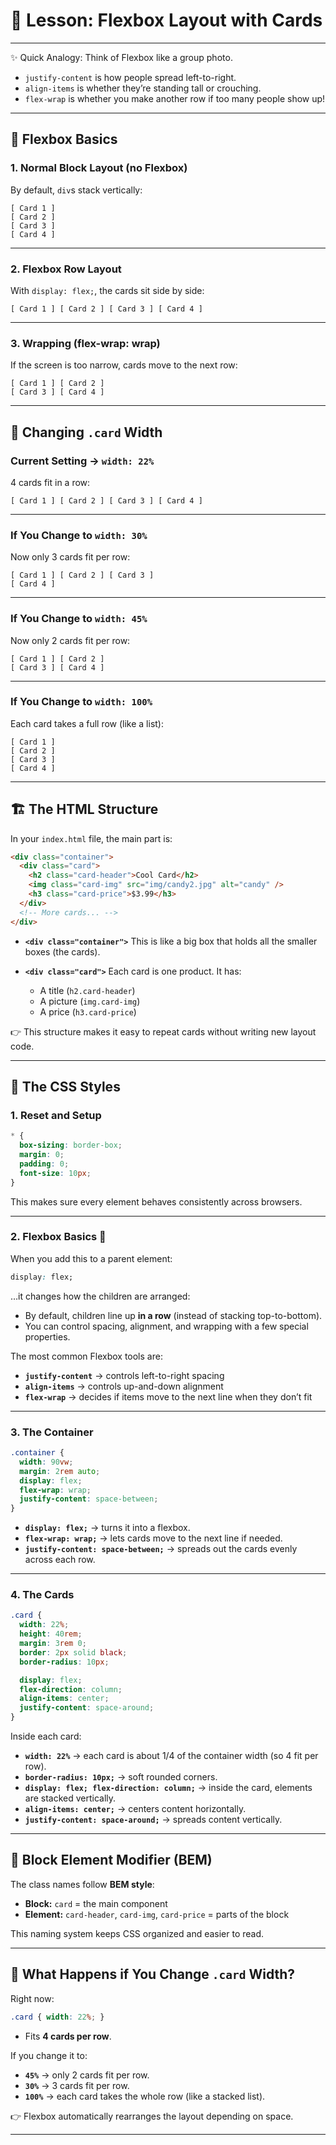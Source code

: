 # 🎨 Lesson: Flexbox Layout with Cards

---
✨ Quick Analogy:
Think of Flexbox like a group photo.

* `justify-content` is how people spread left-to-right.
* `align-items` is whether they’re standing tall or crouching.
* `flex-wrap` is whether you make another row if too many people show up!



---

## 🧩 Flexbox Basics 
### 1. Normal Block Layout (no Flexbox)

By default, `div`s stack vertically:

```
[ Card 1 ]
[ Card 2 ]
[ Card 3 ]
[ Card 4 ]
```

---

### 2. Flexbox Row Layout

With `display: flex;`, the cards sit side by side:

```
[ Card 1 ] [ Card 2 ] [ Card 3 ] [ Card 4 ]
```

---

### 3. Wrapping (flex-wrap: wrap)

If the screen is too narrow, cards move to the next row:

```
[ Card 1 ] [ Card 2 ]
[ Card 3 ] [ Card 4 ]
```

---

## 🔄 Changing `.card` Width

### Current Setting → `width: 22%`

4 cards fit in a row:

```
[ Card 1 ] [ Card 2 ] [ Card 3 ] [ Card 4 ]
```

---

### If You Change to `width: 30%`

Now only 3 cards fit per row:

```
[ Card 1 ] [ Card 2 ] [ Card 3 ]
[ Card 4 ]
```

---

### If You Change to `width: 45%`

Now only 2 cards fit per row:

```
[ Card 1 ] [ Card 2 ]
[ Card 3 ] [ Card 4 ]
```

---

### If You Change to `width: 100%`

Each card takes a full row (like a list):

```
[ Card 1 ]
[ Card 2 ]
[ Card 3 ]
[ Card 4 ]
```

---





## 🏗️ The HTML Structure

In your `index.html` file, the main part is:

```html
<div class="container">
  <div class="card">
    <h2 class="card-header">Cool Card</h2>
    <img class="card-img" src="img/candy2.jpg" alt="candy" />
    <h3 class="card-price">$3.99</h3>
  </div>
  <!-- More cards... -->
</div>
```

* **`<div class="container">`**
  This is like a big box that holds all the smaller boxes (the cards).

* **`<div class="card">`**
  Each card is one product. It has:

  * A title (`h2.card-header`)
  * A picture (`img.card-img`)
  * A price (`h3.card-price`)

👉 This structure makes it easy to repeat cards without writing new layout code.

---

## 🎨 The CSS Styles

### 1. Reset and Setup

```css
* {
  box-sizing: border-box;
  margin: 0;
  padding: 0;
  font-size: 10px;
}
```

This makes sure every element behaves consistently across browsers.

---

### 2. Flexbox Basics 🧩

When you add this to a parent element:

```css
display: flex;
```

…it changes how the children are arranged:

* By default, children line up **in a row** (instead of stacking top-to-bottom).
* You can control spacing, alignment, and wrapping with a few special properties.

The most common Flexbox tools are:

* **`justify-content`** → controls left-to-right spacing
* **`align-items`** → controls up-and-down alignment
* **`flex-wrap`** → decides if items move to the next line when they don’t fit

---

### 3. The Container

```css
.container {
  width: 90vw;
  margin: 2rem auto;
  display: flex;
  flex-wrap: wrap;
  justify-content: space-between;
}
```

* **`display: flex;`** → turns it into a flexbox.
* **`flex-wrap: wrap;`** → lets cards move to the next line if needed.
* **`justify-content: space-between;`** → spreads out the cards evenly across each row.

---

### 4. The Cards

```css
.card {
  width: 22%;
  height: 40rem;
  margin: 3rem 0;
  border: 2px solid black;
  border-radius: 10px;

  display: flex;
  flex-direction: column;
  align-items: center;
  justify-content: space-around;
}
```

Inside each card:

* **`width: 22%`** → each card is about 1/4 of the container width (so 4 fit per row).
* **`border-radius: 10px;`** → soft rounded corners.
* **`display: flex; flex-direction: column;`** → inside the card, elements are stacked vertically.
* **`align-items: center;`** → centers content horizontally.
* **`justify-content: space-around;`** → spreads content vertically.

---

## 🧩 Block Element Modifier (BEM)

The class names follow **BEM style**:

* **Block:** `card` = the main component
* **Element:** `card-header`, `card-img`, `card-price` = parts of the block

This naming system keeps CSS organized and easier to read.

---

## 🔄 What Happens if You Change `.card` Width?

Right now:

```css
.card { width: 22%; }
```

* Fits **4 cards per row**.

If you change it to:

* **`45%`** → only 2 cards fit per row.
* **`30%`** → 3 cards fit per row.
* **`100%`** → each card takes the whole row (like a stacked list).

👉 Flexbox automatically rearranges the layout depending on space.

---
